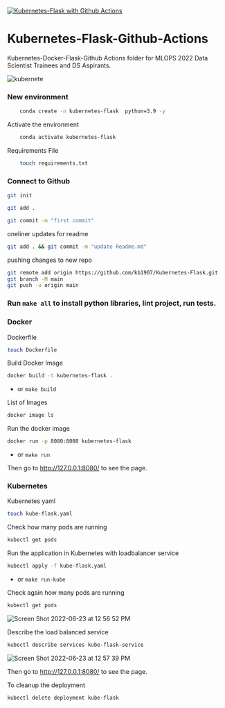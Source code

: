 [![Kubernetes-Flask with Github Actions](https://github.com/kb1907/Kubernetes-Flask/actions/workflows/main.yml/badge.svg)](https://github.com/kb1907/Kubernetes-Flask/actions/workflows/main.yml)

# Kubernetes-Flask-Github-Actions

Kubernetes-Docker-Flask-Github Actions folder for MLOPS 2022 Data Scientist Trainees and DS Aspirants.


![kubernete](https://user-images.githubusercontent.com/51021282/175277513-baeb766d-944e-4aed-95d7-8306a7eb5cfd.png)


### New environment

```bash
    conda create -n kubernetes-flask  python=3.9 -y
```

Activate the environment

```bash
    conda activate kubernetes-flask
```

Requirements File

```bash
    touch requirements.txt
```

### Connect to Github

```bash
git init
```

```bash
git add .
```

```bash
git commit -m "first commit"
```

oneliner updates for readme

```bash
git add . && git commit -m "update Readme.md"
```

pushing changes to new repo

```bash
git remote add origin https://github.com/kb1907/Kubernetes-Flask.git
git branch -M main
git push -u origin main
```

### Run `make all` to install python libraries, lint project, run tests.

### Docker

Dockerfile

```bash
touch Dockerfile
```

Build Docker Image

```bash
docker build -t kubernetes-flask .
```

- or `make build`

List of Images

```bash
docker image ls
```

Run the docker image

```bash
docker run -p 8080:8080 kubernetes-flask
```

- or `make run`

Then go to http://127.0.0.1:8080/ to see the page.

### Kubernetes

Kubernetes yaml

```bash
touch kube-flask.yaml
```

Check how many pods are running

```bash
kubectl get pods
```

Run the application in Kubernetes with loadbalancer service

```bash
kubectl apply -f kube-flask.yaml
```

- or `make run-kube`

Check again how many pods are running

```bash
kubectl get pods
```

![Screen Shot 2022-06-23 at 12 56 52 PM](https://user-images.githubusercontent.com/51021282/175276974-3cd9a9b8-3f36-4254-a4a8-8b64e084ddd7.png)


Describe the load balanced service

```bash
kubectl describe services kube-flask-service
```
![Screen Shot 2022-06-23 at 12 57 39 PM](https://user-images.githubusercontent.com/51021282/175276935-a3220926-4351-4c24-b27a-3ced5a35cf9e.png)


Then go to http://127.0.0.1:8080/ to see the page.

To cleanup the deployment

```bash
kubectl delete deployment kube-flask
```
